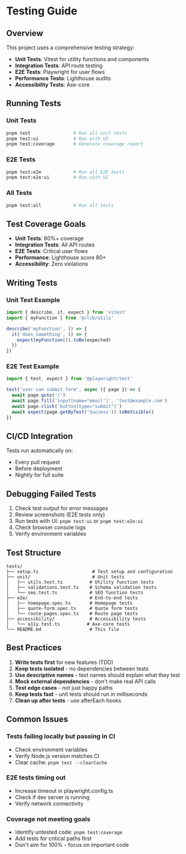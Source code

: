 # Testing Guide

## Overview

This project uses a comprehensive testing strategy:
- **Unit Tests**: Vitest for utility functions and components
- **Integration Tests**: API route testing
- **E2E Tests**: Playwright for user flows
- **Performance Tests**: Lighthouse audits
- **Accessibility Tests**: Axe-core

## Running Tests

### Unit Tests
```bash
pnpm test                # Run all unit tests
pnpm test:ui             # Run with UI
pnpm test:coverage       # Generate coverage report
```

### E2E Tests
```bash
pnpm test:e2e            # Run all E2E tests
pnpm test:e2e:ui         # Run with UI
```

### All Tests
```bash
pnpm test:all            # Run all tests
```

## Test Coverage Goals

- **Unit Tests**: 80%+ coverage
- **Integration Tests**: All API routes
- **E2E Tests**: Critical user flows
- **Performance**: Lighthouse score 80+
- **Accessibility**: Zero violations

## Writing Tests

### Unit Test Example
```typescript
import { describe, it, expect } from 'vitest'
import { myFunction } from '@/lib/utils'

describe('myFunction', () => {
  it('does something', () => {
    expect(myFunction()).toBe(expected)
  })
})
```

### E2E Test Example
```typescript
import { test, expect } from '@playwright/test'

test('user can submit form', async ({ page }) => {
  await page.goto('/')
  await page.fill('input[name="email"]', 'test@example.com')
  await page.click('button[type="submit"]')
  await expect(page.getByText('Success')).toBeVisible()
})
```

## CI/CD Integration

Tests run automatically on:
- Every pull request
- Before deployment
- Nightly for full suite

## Debugging Failed Tests

1. Check test output for error messages
2. Review screenshots (E2E tests only)
3. Run tests with UI: `pnpm test:ui` or `pnpm test:e2e:ui`
4. Check browser console logs
5. Verify environment variables

## Test Structure

```
tests/
├── setup.ts                    # Test setup and configuration
├── unit/                       # Unit tests
│   ├── utils.test.ts          # Utility function tests
│   ├── validations.test.ts    # Schema validation tests
│   └── seo.test.ts            # SEO function tests
├── e2e/                       # End-to-end tests
│   ├── homepage.spec.ts       # Homepage tests
│   ├── quote-form.spec.ts     # Quote form tests
│   └── route-pages.spec.ts    # Route page tests
├── accessibility/             # Accessibility tests
│   └── a11y.test.ts          # Axe-core tests
└── README.md                  # This file
```

## Best Practices

1. **Write tests first** for new features (TDD)
2. **Keep tests isolated** - no dependencies between tests
3. **Use descriptive names** - test names should explain what they test
4. **Mock external dependencies** - don't make real API calls
5. **Test edge cases** - not just happy paths
6. **Keep tests fast** - unit tests should run in milliseconds
7. **Clean up after tests** - use afterEach hooks

## Common Issues

### Tests failing locally but passing in CI
- Check environment variables
- Verify Node.js version matches CI
- Clear cache: `pnpm test --clearCache`

### E2E tests timing out
- Increase timeout in playwright.config.ts
- Check if dev server is running
- Verify network connectivity

### Coverage not meeting goals
- Identify untested code: `pnpm test:coverage`
- Add tests for critical paths first
- Don't aim for 100% - focus on important code

